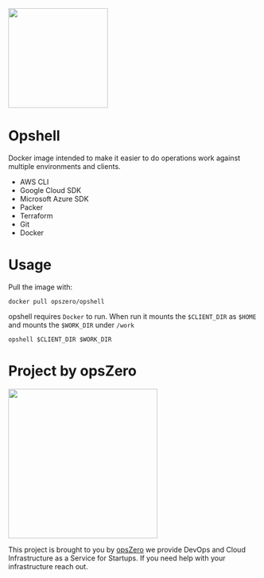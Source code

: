 <img src="http://assets.opszero.com.s3.amazonaws.com/images/Opshell.png" width="200px" />

# Opshell

Docker image intended to make it easier to do operations work against
multiple environments and clients.

 - AWS CLI
 - Google Cloud SDK
 - Microsoft Azure SDK
 - Packer
 - Terraform
 - Git
 - Docker

# Usage

Pull the image with:

```
docker pull opszero/opshell
```

opshell requires `Docker` to run. When run it mounts the `$CLIENT_DIR` as
`$HOME` and mounts the `$WORK_DIR` under `/work`

```
opshell $CLIENT_DIR $WORK_DIR
```

# Project by opsZero

<a href="https://www.opszero.com"><img src="http://assets.opszero.com.s3.amazonaws.com/images/opszero_11_29_2016.png" width="300px"/></a>

This project is brought to you by [opsZero](https://www.opszero.com) we
provide DevOps and Cloud Infrastructure as a Service for Startups. If you
need help with your infrastructure reach out.
